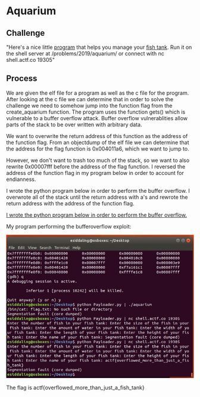 # Aquarium

## Challenge

"Here's a nice little [program](aquarium) that helps you manage your [fish tank](aquarium.c).
Run it on the shell server at /problems/2019/aquarium/ or connect with nc shell.actf.co 19305"

## Process

We are given the elf file for a program as well as the c file for the program. After looking at the c file we can determine that in order to solve the challenge we need to somehow jump into the function flag from the create_aquarium function. The program uses the function gets() which is vulnerable to a buffer overflow attack. Buffer overflow vulnerablities allow parts of the stack to be over written with arbitrary data.

We want to overwrite the return address of this function as the address of the function flag. From an objectdump of the elf file we can determine that the address for the flag function is 0x004011a6, which we want to jump to. 

However, we don't want to trash too much of the stack, so we want to also rewrite 0x00007fff before the address of the flag function. I reversed the address of the function flag in my program below in order to account for endianness.

I wrote the python program below in order to perform the buffer overflow. I overwrote all of the stack until the return address with a's and rewrote the return address with the address of the function flag.

[I wrote the python program below in order to perform the buffer overflow.](Payloader.py)

My program performing the bufferoverflow exploit:

![My program performing the bufferoverflow exploit](capture.JPG)

The flag is actf{overflowed_more_than_just_a_fish_tank}
